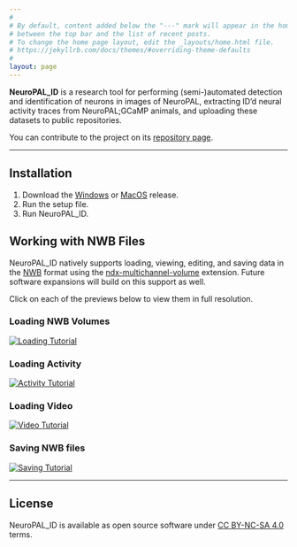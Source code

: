 ```yaml
---
#
# By default, content added below the "---" mark will appear in the home page
# between the top bar and the list of recent posts.
# To change the home page layout, edit the _layouts/home.html file.
# https://jekyllrb.com/docs/themes/#overriding-theme-defaults
#
layout: page
---
```


**NeuroPAL_ID** is a research tool for performing (semi-)automated detection and identification of neurons in images of NeuroPAL, extracting ID’d neural activity traces from NeuroPAL;GCaMP animals, and uploading these datasets to public repositories.

You can contribute to the project on its [repository page](https://github.com/Yemini-Lab/NeuroPAL_ID).

---

## Installation

1. Download the [Windows](https://drive.google.com/file/d/14FjCNzHCSGtJgjtvzpf1j0ZVjsgxQA_d/view?usp=sharing) or [MacOS](https://drive.google.com/file/d/1-fOORobZ63jO3KNGm_r5faBJkvJUT5PQ/view?usp=sharing) release.
2. Run the setup file.
3. Run NeuroPAL_ID.

## Working with NWB Files

NeuroPAL_ID natively supports loading, viewing, editing, and saving data in the [NWB](https://www.nwb.org/nwb-neurophysiology/) format using the [ndx-multichannel-volume](https://github.com/focolab/ndx-multichannel-volume/tree/main) extension. Future software expansions will build on this support as well.

Click on each of the previews below to view them in full resolution.

### Loading NWB Volumes

 <a href="https://i.imgur.com/UCptKL0.gif"><image src="https://i.imgur.com/UCptKL0.gif" alt="Loading Tutorial" /></a>

### Loading Activity

  <a href="https://i.imgur.com/HOPigw3.gif"><image src="https://i.imgur.com/HOPigw3.gif" alt="Activity Tutorial" /></a>

### Loading Video

  <a href="https://i.imgur.com/u3JkPS9.gif"><image src="https://i.imgur.com/u3JkPS9.gif" alt="Video Tutorial" /></a>

### Saving NWB files

  <a href="https://i.imgur.com/9BPUD7w.gif"><image src="https://i.imgur.com/9BPUD7w.gif" alt="Saving Tutorial" /></a>


---
## License

NeuroPAL_ID is available as open source software under [CC BY-NC-SA 4.0](https://github.com/Yemini-Lab/NeuroPAL_ID?tab=License-1-ov-file#readme) terms.
